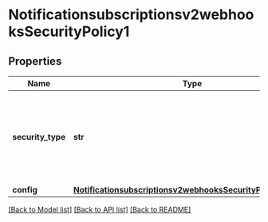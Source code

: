 # Notificationsubscriptionsv2webhooksSecurityPolicy1

## Properties
Name | Type | Description | Notes
------------ | ------------- | ------------- | -------------
**security_type** | **str** | Security Policy of the client server.  Possible values: - key - oAuth - oAuth_JWT | [optional] 
**config** | [**Notificationsubscriptionsv2webhooksSecurityPolicy1Config**](Notificationsubscriptionsv2webhooksSecurityPolicy1Config.md) |  | [optional] 

[[Back to Model list]](../README.md#documentation-for-models) [[Back to API list]](../README.md#documentation-for-api-endpoints) [[Back to README]](../README.md)


